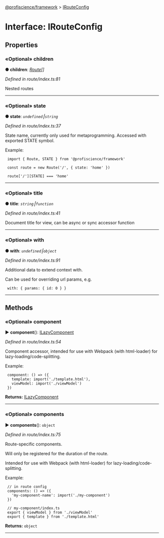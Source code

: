 [@profiscience/framework](../README.md) > [IRouteConfig](../interfaces/irouteconfig.md)



# Interface: IRouteConfig


## Properties
<a id="children"></a>

### «Optional» children

**●  children**:  *[Route](../classes/route.md)[]* 

*Defined in route/index.ts:81*



Nested routes




___

<a id="state"></a>

### «Optional» state

**●  state**:  *`undefined`⎮`string`* 

*Defined in route/index.ts:37*



State name, currently only used for metaprogramming. Accessed with exported STATE symbol.

Example:

     import { Route, STATE } from '@profiscience/framework'

     const route = new Route('/', { state: 'home' })

     route['/'][STATE] === 'home'




___

<a id="title"></a>

### «Optional» title

**●  title**:  *`string`⎮`function`* 

*Defined in route/index.ts:41*



Document title for view, can be async or sync accessor function




___

<a id="with"></a>

### «Optional» with

**●  with**:  *`undefined`⎮`object`* 

*Defined in route/index.ts:91*



Additional data to extend context with.

Can be used for overriding url params, e.g.

     with: { params: { id: 0 } }




___


## Methods
<a id="component"></a>

### «Optional» component

► **component**(): [ILazyComponent](ilazycomponent.md)



*Defined in route/index.ts:54*



Component accessor, intended for use with Webpack (with html-loader) for lazy-loading/code-splitting.

Example:

     component: () => ({
       template: import('./template.html'),
       viewModel: import('./viewModel')
     })




**Returns:** [ILazyComponent](ilazycomponent.md)





___

<a id="components"></a>

### «Optional» components

► **components**(): `object`



*Defined in route/index.ts:75*



Route-specific components.

Will only be registered for the duration of the route.

Intended for use with Webpack (with html-loader) for lazy-loading/code-splitting.

Example:

     // in route config
     components: () => ({
       'my-component-name': import('./my-component')
     })

     // my-component/index.ts
     export { viewModel } from './viewModel'
     export { template } from './template.html'




**Returns:** `object`





___


